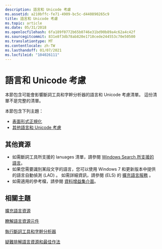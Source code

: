 ```yaml
---
description: 語言和 Unicode 考慮
ms.assetid: a210bffc-fe71-4909-bc5c-d440890265c9
title: 語言和 Unicode 考慮
ms.topic: article
ms.date: 05/31/2018
ms.openlocfilehash: 6fa189f0772b65b0746e31bd90b89a4c62a4c42f
ms.sourcegitcommit: 831e8f3db78ab820e1710cede244553c70e50500
ms.translationtype: MT
ms.contentlocale: zh-TW
ms.lasthandoff: 01/07/2021
ms.locfileid: "104026111"
---
```

# <a name="linguistic-and-unicode-considerations"></a>語言和 Unicode 考慮

本節包含可能會影響斷詞工具和字幹分析器的語言和 Unicode 考慮清單。 這份清單不是完整的清單。

本節包含下列主題：

-   [表面形式正規化](surface-form-normalization.md)
-   [其他語言和 Unicode 考慮](miscellaneous-linguistic-and-unicode-considerations.md)

## <a name="additional-resources"></a>其他資源

-   如需斷詞工具所支援的 lanuages 清單，請參閱 [Windows Search 所支援的語言](-search-3x-wds-language-support.md)。
-   如果您需要識別某段文字的語言，您可以使用 Windows 7 和更新版本中提供的語言自動偵測 (LAD) 。 如需詳細資訊，請參閱 (ELS) 的 [擴充語言服務](../intl/extended-linguistic-services.md) 。
-   如需適用的參考檔，請參閱 [資料增益集介面](-search-data-addins-interfaces-entry-page.md)。

## <a name="related-topics"></a>相關主題

<dl> <dt>

[擴充語言資源](extending-language-resources-in-windows-search.md)
</dt> <dt>

[瞭解語言資源元件](understanding-language-resource-components.md)
</dt> <dt>

[執行斷詞工具和字幹分析器](implementing-a-word-breaker-and-stemmer.md)
</dt> <dt>

[疑難排解語言資源和最佳作法](troubleshooting-language-resources.md)
</dt> </dl>

 

 
